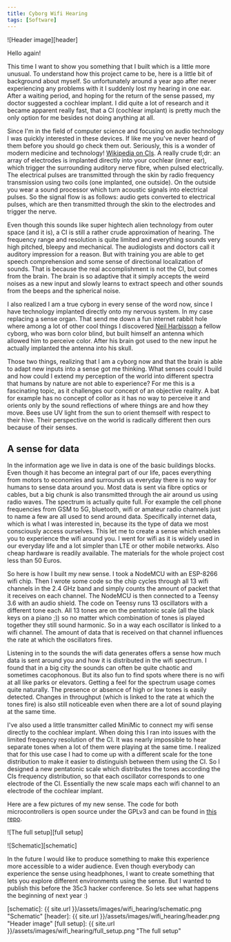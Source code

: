 ```yaml
---
title: Cyborg Wifi Hearing
tags: [Software]
---
```


![Header image][header]

Hello again!

This time I want to show you something that I built which is a little more unusual.
To understand how this project came to be, here is a little bit of background about myself.
So unfortunately around a year ago after never experiencing any problems with it I suddenly lost my hearing in one ear.
After a waiting period, and hoping for the return of the sense passed, my doctor suggested a cochlear implant.
I did quite a lot of research and it became apparent really fast, that a CI (cochlear implant) is pretty much the only option for me besides not doing anything at all.

Since I'm in the field of computer science and focusing on audio technology I was quickly interested in these devices.
If like me you've never heard of them before you should go check them out.
Seriously, this is a wonder of modern medicine and technology!
[Wikipedia on CIs][CI wiki].
A really crude tl;dr: an array of electrodes is implanted directly into your cochlear (inner ear), which trigger the surrounding auditory nerve fibre, when pulsed electrically.
The electrical pulses are transmitted through the skin by radio frequency transmission using two coils (one implanted, one outside).
On the outside you wear a sound processor which turn acoustic signals into electrical pulses.
So the signal flow is as follows: audio gets converted to electrical pulses, which are then transmitted through the skin to the electrodes and trigger the nerve.

Even though this sounds like super hightech alien technology from outer space (and it is), a CI is still a rather crude approximation of hearing.
The frequency range and resolution is quite limited and everything sounds very high pitched, bleepy and mechanical.
The audiologists and doctors call it auditory impression for a reason.
But with training you are able to get speech comprehension and some sense of directional localization of sounds.
That is because the real accomplishment is not the CI, but comes from the brain.
The brain is so adaptive that it simply accepts the weird noises as a new input and slowly learns to extract speech and other sounds from the beeps and the spherical noise.

I also realized I am a true cyborg in every sense of the word now, since I have technology implanted directly onto my nervous system.
In my case replacing a sense organ.
That send me down a fun internet rabbit hole where among a lot of other cool things I discovered [Neil Harbisson][neil harbisson wiki] a fellow cyborg, who was born color blind, but built himself an antenna which allowed him to perceive color.
After his brain got used to the new input he actually implanted the antenna into his skull.

Those two things, realizing that I am a cyborg now and that the brain is able to adapt new inputs into a sense got me thinking.
What senses could I build and how could I extend my perception of the world into different spectra that humans by nature are not able to experience?
For me this is a fascinating topic, as it challenges our concept of an objective reality.
A bat for example has no concept of collor as it has no way to perceive it and orients only by the sound reflections of where things are and how they move.
Bees use UV light from the sun to orient themself with respect to their hive.
Their perspective on the world is radically different then ours because of their senses.


A sense for data
----------------

In the information age we live in data is one of the basic buildings blocks.
Even though it has become an integral part of our life, paces everything from motors to economies and surrounds us everyday there is no way for humans to sense data around you.
Most data is sent via fibre optics or cables, but a big chunk is also transmitted through the air around us using radio waves.
The spectrum is actually quite full.
For example the cell phone frequencies from GSM to 5G, bluetooth, wifi or amateur radio channels just to name a few are all used to send around data.
Specifically internet data, which is what I was interested in, because its the type of data we most consciously access ourselves.
This let me to create a sense which enables you to experience the wifi around you.
I went for wifi as it is widely used in our everyday life and a lot simpler than LTE or other mobile networks.
Also cheap hardware is readily available.
The materials for the whole project cost less than 50 Euros.

So here is how I built my new sense.
I took a NodeMCU with an ESP-8266 wifi chip.
Then I wrote some code so the chip cycles through all 13 wifi channels in the 2.4 GHz band and simply counts the amount of packet that it receives on each channel.
The NodeMCU is then connected to a Teensy 3.6 with an audio shield.
The code on Teensy runs 13 oscillators with a different tone each.
All 13 tones are on the pentatonic scale (all the black keys on a piano ;)) so no matter which combination of tones is played together they still sound harmonic.
So in a way each oscillator is linked to a wifi channel.
The amount of data that is received on that channel influences the rate at which the oscillators fires.

Listening in to the sounds the wifi data generates offers a sense how much data is sent around you and how it is distributed in the wifi spectrum.
I found that in a big city the sounds can often be quite chaotic and sometimes cacophonous.
But its also fun to find spots where there is no wifi at all like parks or elevators.
Getting a feel for the spectrum usage comes quite naturally.
The presence or absence of high or low tones is easily detected.
Changes in throughput (which is linked to the rate at which the tones fire) is also still noticeable even when there are a lot of sound playing at the same time.

I've also used a little transmitter called MiniMic to connect my wifi sense directly to the cochlear implant.
When doing this I ran into issues with the limited frequency resolution of the CI.
It was nearly impossible to hear separate tones when a lot of them were playing at the same time.
I realized that for this use case I had to come up with a different scale for the tone distribution to make it easier to distinguish between them using the CI.
So I designed a new pentatonic scale which distributes the tones according the CIs frequency distribution, so that each oscillator corresponds to one electrode of the CI.
Essentially the new scale maps each wifi channel to an electrode of the cochlear implant.

Here are a few pictures of my new sense.
The code for both microcontrollers is open source under the GPLv3 and can be found in [this repo][repo].


![The full setup][full setup]

![Schematic][schematic]


In the future I would like to produce something to make this experience more accessible to a wider audience.
Even though everybody can experience the sense using headphones, I want to create something that lets you explore different environments using the sense.
But I wanted to publish this before the 35c3 hacker conference.
So lets see what happens the beginning of next year :)




[//]: # (here be images)

[schematic]: {{ site.url }}/assets/images/wifi_hearing/schematic.png "Schematic"
[header]: {{ site.url }}/assets/images/wifi_hearing/header.png "Header image"
[full setup]: {{ site.url }}/assets/images/wifi_hearing/full_setup.png "The full setup"


[//]: # (here be links)

[CI wiki]: https://en.wikipedia.org/wiki/Cochlear_implant "Cochlear implant Wikipedia"
[Neil Harbisson wiki]: https://en.wikipedia.org/wiki/Neil_Harbisson "Neil Harbisson Wikipedia"
[repo]: https://github.com/Foaly/WiFiHearing "Git repository"
